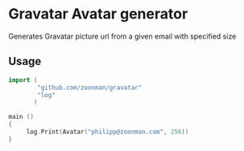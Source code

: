 # Gravatar Avatar generator

Generates Gravatar picture url from a given email with specified size

## Usage

```go
import (
       	"github.com/zoonman/gravatar"
       	"log"
       )

main ()
{
	 log.Print(Avatar("philipp@zoonman.com", 256))
}
```
